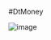 #DtMoney

![image](https://user-images.githubusercontent.com/63380921/145457493-5b514463-e627-424b-81c8-4938aaf56938.png)

